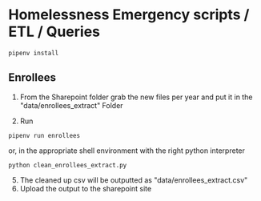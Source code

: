 # Homelessness Emergency scripts / ETL / Queries

```
pipenv install
```

## Enrollees

1. From the Sharepoint folder grab the new files per year and put it in the "data/enrollees_extract" Folder

2. Run 
```
pipenv run enrollees
```

or, in the appropriate shell environment with the right python interpreter
```
python clean_enrollees_extract.py
```

5. The cleaned up csv will be outputted as "data/enrollees_extract.csv"
6. Upload the output to the sharepoint site
